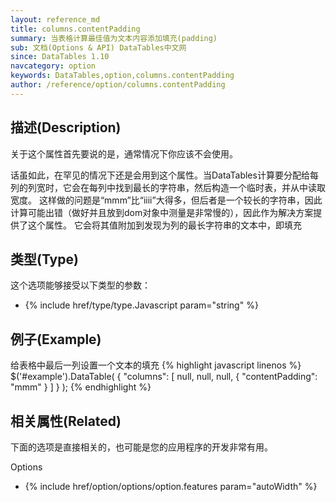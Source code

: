 ```yaml
---
layout: reference_md
title: columns.contentPadding
summary: 当表格计算最佳值为文本内容添加填充(padding)
sub: 文档(Options & API) DataTables中文网
since: DataTables 1.10
navcategory: option
keywords: DataTables,option,columns.contentPadding
author: /reference/option/columns.contentPadding
---
```


## 描述(Description)

关于这个属性首先要说的是，通常情况下你应该不会使用。

话虽如此，在罕见的情况下还是会用到这个属性。当DataTables计算要分配给每列的列宽时，它会在每列中找到最长的字符串，然后构造一个临时表，并从中读取宽度。
这样做的问题是“mmm”比“iiii”大得多，但后者是一个较长的字符串，因此计算可能出错（做好并且放到dom对象中测量是非常慢的），因此作为解决方案提供了这个属性。
它会将其值附加到发现为列的最长字符串的文本中，即填充


## 类型(Type)
这个选项能够接受以下类型的参数：

- {% include href/type/type.Javascript param="string" %}

## 例子(Example)
给表格中最后一列设置一个文本的填充
{% highlight javascript linenos %}
$('#example').DataTable( {
   "columns": [
      null,
      null,
      null,
      { "contentPadding": "mmm" }
    ]
} );
{% endhighlight %}

## 相关属性(Related)
下面的选项是直接相关的，也可能是您的应用程序的开发非常有用。

Options

- {% include href/option/options/option.features param="autoWidth" %}